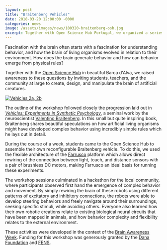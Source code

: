 ```yaml
---
layout: post
title: "Braitenberg Vehicles"
date: 2018-03-20 12:00:00 -0000
categories: news
image: /assets/images/news/180320-braitenberg-osh.jpg
excerpt: Together with Open Science Hub Portugal, we organized a series of interactive robotics workshops for the Brain Awareness Week, inspired by the work of Valentino Braitenberg.
---
```


Fascination with the brain often starts with a fascination for understanding behavior, and how the brain of living organisms evolved in relation to their environment. How does the brain generate behavior and how can behavior emerge from physical rules?

Together with the [Open Science Hub](https://plataforma.edu.pt/) in beautiful Barca d'Alva, we raised awareness to these questions by inviting students, teachers, and the community at large to create, design, and manipulate the brain of artificial creatures.

[![Vehicles 2a, 2b](https://upload.wikimedia.org/wikipedia/commons/thumb/3/38/Braitenberg_Vehicle_2ab.png/269px-Braitenberg_Vehicle_2ab.png "Vehicles 2a, 2b")](https://en.wikipedia.org/wiki/Braitenberg_vehicle#/media/File:Braitenberg_Vehicle_2ab.png)

The outline of the workshop followed closely the progression laid out in [*Vehicles: Experiments in Synthetic Psychology*](https://en.wikipedia.org/wiki/Braitenberg_vehicle), a seminal work by the neuroscientist [Valentino Braitenberg](https://en.wikipedia.org/wiki/Valentino_Braitenberg). In this small but quite inspiring book, Braitenberg shares beautiful speculations on how artificial living organisms might have developed complex behavior using incredibly simple rules which he lays out in detail.

During the course of a week, students came to the Open Science Hub to assemble their own reconfigurable Braitenberg vehicle. To do this, we used the flexible architecture of the [Farrusco](https://lab.guilhermemartins.net/tag/farrusco/) platform which allows direct rewiring of the connection between light, touch, and distance sensors with a pair of brushless DC motors, making Farrusco an ideal basis for running these experiments.

The workshop sessions culminated in a hackathon for the local community, where participants observed first hand the emergence of complex behavior and movement. By simply rewiring the brain of these robots using different patterns of excitatory and inhibitory connections, the robots were able to develop steering behaviors and freely navigate around their surroundings, seeking specific stimuli, while avoiding others. Everyone also learned how their own robotic creations relate to existing biological neural circuits that have been mapped in animals, and how behavior complexity and flexibility relates to the external environment.

These activities were developed in the context of the [Brain Awareness Week](https://brainawareness.org/). Funding for this workshop was generously granted by the [Dana Foundation](https://dana.org/) and [FENS](https://www.fens.org/).